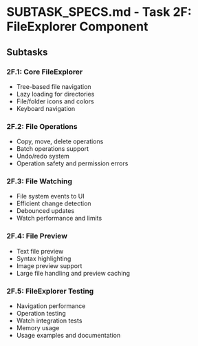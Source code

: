 # SUBTASK_SPECS.md - Task 2F: FileExplorer Component

## Subtasks

### 2F.1: Core FileExplorer
- Tree-based file navigation
- Lazy loading for directories
- File/folder icons and colors
- Keyboard navigation

### 2F.2: File Operations
- Copy, move, delete operations
- Batch operations support
- Undo/redo system
- Operation safety and permission errors

### 2F.3: File Watching
- File system events to UI
- Efficient change detection
- Debounced updates
- Watch performance and limits

### 2F.4: File Preview
- Text file preview
- Syntax highlighting
- Image preview support
- Large file handling and preview caching

### 2F.5: FileExplorer Testing
- Navigation performance
- Operation testing
- Watch integration tests
- Memory usage
- Usage examples and documentation 